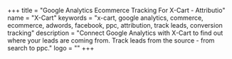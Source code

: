 +++
title = "Google Analytics Ecommerce Tracking For X-Cart - Attributio"
name = "X-Cart"
keywords = "x-cart, google analytics, commerce, ecommerce, adwords, facebook, ppc, attribution, track leads, conversion tracking"
description = "Connect Google Analytics with X-Cart to find out where your leads are coming from. Track leads from the source - from search to ppc."
logo = ""
+++
